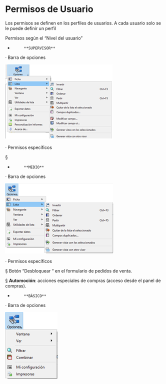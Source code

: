 # Permisos de Usuario

Los permisos se definen en los perfiles de usuarios. A cada usuario solo se le puede definir un perfil

Permisos según el “Nivel del usuario”

-          **SUPERVISOR**

·         Barra de opciones

![](../../../.gitbook/assets/image%20%2897%29.png)

·         Permisos específicos

§   

-          **MEDIO**

·         Barra de opciones

![](../../../.gitbook/assets/image%20%2815%29.png)

·         Permisos específicos

§  Botón  “Desbloquear “ en el formulario de pedidos de venta.

§  **Automoción**: acciones especiales de compras \(acceso desde el panel de compras\).

-          **BÁSICO**

·         Barra de opciones

![](../../../.gitbook/assets/image%20%28129%29.png)

